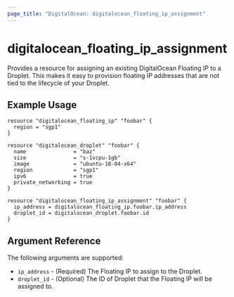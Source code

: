 ```yaml
---
page_title: "DigitalOcean: digitalocean_floating_ip_assignment"
---
```


# digitalocean\_floating_ip_assignment

Provides a resource for assigning an existing DigitalOcean Floating IP to a Droplet. This
makes it easy to provision floating IP addresses that are not tied to the lifecycle of your
Droplet.

## Example Usage

```hcl
resource "digitalocean_floating_ip" "foobar" {
  region = "sgp1"
}

resource "digitalocean_droplet" "foobar" {
  name               = "baz"
  size               = "s-1vcpu-1gb"
  image              = "ubuntu-18-04-x64"
  region             = "sgp1"
  ipv6               = true
  private_networking = true
}

resource "digitalocean_floating_ip_assignment" "foobar" {
  ip_address = digitalocean_floating_ip.foobar.ip_address
  droplet_id = digitalocean_droplet.foobar.id
}
```

## Argument Reference

The following arguments are supported:

* `ip_address` - (Required) The Floating IP to assign to the Droplet.
* `droplet_id` - (Optional) The ID of Droplet that the Floating IP will be assigned to.
